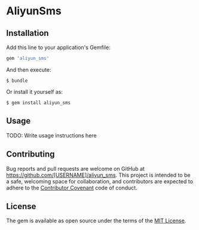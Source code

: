 # AliyunSms

## Installation

Add this line to your application's Gemfile:

```ruby
gem 'aliyun_sms'
```

And then execute:

    $ bundle

Or install it yourself as:

    $ gem install aliyun_sms

## Usage

TODO: Write usage instructions here

## Contributing

Bug reports and pull requests are welcome on GitHub at https://github.com/[USERNAME]/aliyun_sms. This project is intended to be a safe, welcoming space for collaboration, and contributors are expected to adhere to the [Contributor Covenant](http://contributor-covenant.org) code of conduct.


## License

The gem is available as open source under the terms of the [MIT License](http://opensource.org/licenses/MIT).

